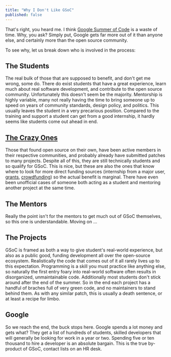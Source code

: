 ```yaml
---
title: "Why I Don't Like GSoC"
published: false
---
```


That's right, you heard me. I think [Google Summer of Code](http://code.google.com/soc/)
is a waste of time. Why, you ask? Simply put, Google gets far more out of it
than anyone else, and certainly more than the open source community.

To see why, let us break down who is involved in the process:

## The Students

The real bulk of those that are supposed to benefit, and don't get me wrong,
some do. There do exist students that have a great experience, learn much about
real software development, and contribute to the open source community.
Unfortunately this doesn't seem be the majority. Mentorship is highly variable,
many not really having the time to bring someone up to speed on years of
community standards, design policy, and politics. This usually leaves the
student in a very precarious position. Compared to the training and support
a student can get from a good internship, it hardly seems like students come
out ahead in end.

## [The Crazy Ones](http://www.crazyonesquote.com/)

Those that found open source on their own, have been active members in their
respective communities, and probably already have submitted patches to many
projects. Despite all of this, they are still technically students and so
qualify for GSoC. This is nice, but these are also the ones that know where to
look for more direct funding sources (internship from a major user,
[grants](http://www.python.org/psf/grants/),
[crowdfunding](http://pypy.org/py3donate.html)) so the actual benefit is
marginal. There have even been unofficial cases of someone both acting as a
student and mentoring another project at the same time.

## The Mentors

Really the point isn't for the mentors to get much out of GSoC themselves, so
this one is understandable. Moving on ...

## The Projects

GSoC is framed as both a way to give student's real-world experience, but also
as a public good, funding development all over the open-source ecosystem.
Realistically the code that comes out of it all rarely lives up to this
expectation. Programming is a skill you must practice like anything else, so
naturally the first entry foary into real-world software often results in
disorganized, unmaintainable code. Additionally most students don't stick around
after the end of the summer. So in the end each project has a handful of braches
full of very green code, and no maintainers to stand behind them. As with
any similar patch, this is usually a death sentence, or at least a recipe for
limbo.

## Google

So we reach the end, the buck stops here. Google spends a lot money and gets
what? They get a list of hundreds of students, skilled developers that will
generally be looking for work in a year or two. Spending five or ten thousand
to hire a developer is an absolute bargain. This is the true by-product of GSoC,
contact lists on an HR desk.
